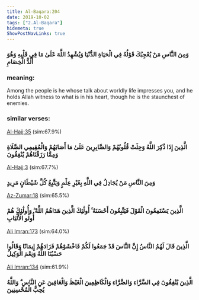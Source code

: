```yaml
---
title: Al-Baqara:204
date: 2019-10-02
tags: ["2.Al-Baqara"]
hidemeta: true 
ShowPostNavLinks: true 
---
```

### وَمِنَ النَّاسِ مَنْ يُعْجِبُكَ قَوْلُهُ فِي الْحَيَاةِ الدُّنْيَا وَيُشْهِدُ اللَّهَ عَلَىٰ مَا فِي قَلْبِهِ وَهُوَ أَلَدُّ الْخِصَامِ
### meaning: 
Among the people is he whose talk about worldly life impresses you, and he holds Allah witness to what is in his heart, though he is the staunchest of enemies.
### similar verses: 

[Al-Hajj:35](/22/35) (sim:67.9%)

### الَّذِينَ إِذَا ذُكِرَ اللَّهُ وَجِلَتْ قُلُوبُهُمْ وَالصَّابِرِينَ عَلَىٰ مَا أَصَابَهُمْ وَالْمُقِيمِي الصَّلَاةِ وَمِمَّا رَزَقْنَاهُمْ يُنْفِقُونَ

[Al-Hajj:3](/22/3) (sim:67.7%)

### وَمِنَ النَّاسِ مَنْ يُجَادِلُ فِي اللَّهِ بِغَيْرِ عِلْمٍ وَيَتَّبِعُ كُلَّ شَيْطَانٍ مَرِيدٍ

[Az-Zumar:18](/39/18) (sim:65.5%)

### الَّذِينَ يَسْتَمِعُونَ الْقَوْلَ فَيَتَّبِعُونَ أَحْسَنَهُ ۚ أُولَٰئِكَ الَّذِينَ هَدَاهُمُ اللَّهُ ۖ وَأُولَٰئِكَ هُمْ أُولُو الْأَلْبَابِ

[Ali Imran:173](/3/173) (sim:64.0%)

### الَّذِينَ قَالَ لَهُمُ النَّاسُ إِنَّ النَّاسَ قَدْ جَمَعُوا لَكُمْ فَاخْشَوْهُمْ فَزَادَهُمْ إِيمَانًا وَقَالُوا حَسْبُنَا اللَّهُ وَنِعْمَ الْوَكِيلُ

[Ali Imran:134](/3/134) (sim:61.9%)

### الَّذِينَ يُنْفِقُونَ فِي السَّرَّاءِ وَالضَّرَّاءِ وَالْكَاظِمِينَ الْغَيْظَ وَالْعَافِينَ عَنِ النَّاسِ ۗ وَاللَّهُ يُحِبُّ الْمُحْسِنِينَ
